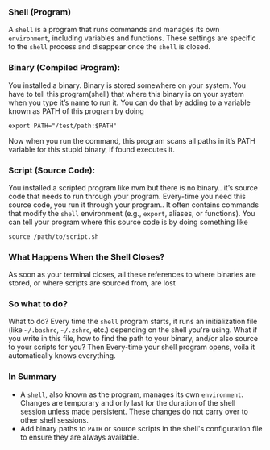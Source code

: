 ### Shell (Program)

A `shell` is a program that runs commands and manages its own `environment`, including variables and functions. These settings are specific to the `shell` process and disappear once the `shell` is closed.

### **Binary** (Compiled Program):

You installed a binary. Binary is stored somewhere on your system. You have to tell this program(shell) that where this binary is on your system when you type it’s name to run it. You can do that by adding to a variable known as PATH of this program by doing 

`export PATH="/test/path:$PATH"`  

Now when you run the command, this program scans all paths in it’s PATH variable for this stupid binary, if found executes it.

### Script (Source Code):

You installed a scripted program like nvm but there is no binary.. it’s source code that needs to run through your program. Every-time you need this source code, you run it through your program.. It often contains commands that modify the `shell` environment (e.g., `export`, aliases, or functions). You can tell your program where this source code is by doing something like 

`source /path/to/script.sh`

### What Happens When the Shell Closes?

As soon as your terminal closes, all these references to where binaries are stored, or where scripts are sourced from, are lost

### So what to do?

What to do? Every time the `shell` program starts, it runs an initialization file (like `~/.bashrc`, `~/.zshrc`, etc.) depending on the shell you're using. What if you write in this file, how to find the path to your binary, and/or also source to your scripts for you? Then Every-time your shell program opens, voila it automatically knows everything.

### **In Summary**

- A `shell`, also known as the program, manages its own `environment`. Changes are temporary and only last for the duration of the shell session unless made persistent. These changes do not carry over to other shell sessions.
- Add binary paths to `PATH` or source scripts in the shell's configuration file to ensure they are always available.
